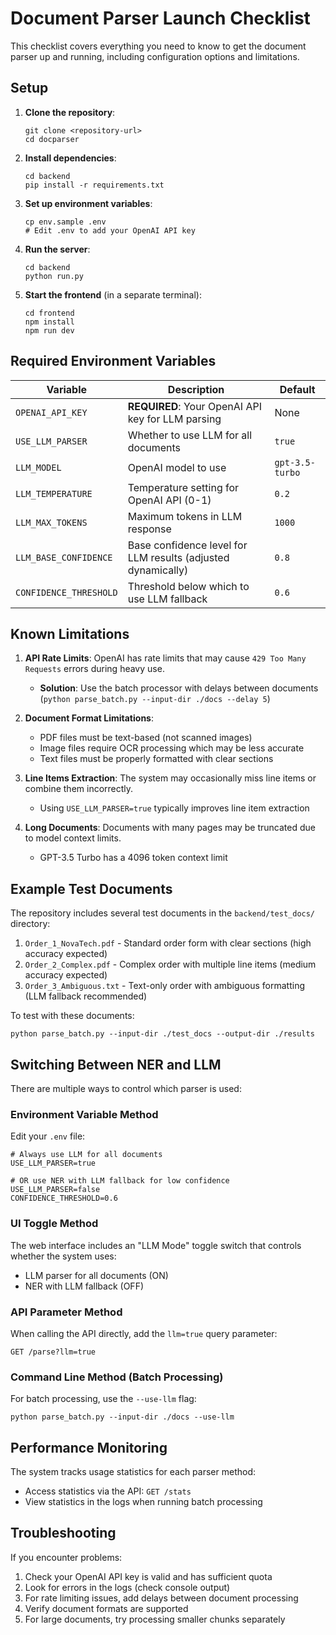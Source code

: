 # Document Parser Launch Checklist

This checklist covers everything you need to know to get the document parser up and running, including configuration options and limitations.

## Setup

1. **Clone the repository**:
   ```
   git clone <repository-url>
   cd docparser
   ```

2. **Install dependencies**:
   ```
   cd backend
   pip install -r requirements.txt
   ```

3. **Set up environment variables**:
   ```
   cp env.sample .env
   # Edit .env to add your OpenAI API key
   ```

4. **Run the server**:
   ```
   cd backend
   python run.py
   ```

5. **Start the frontend** (in a separate terminal):
   ```
   cd frontend
   npm install
   npm run dev
   ```

## Required Environment Variables

| Variable | Description | Default |
|----------|-------------|---------|
| `OPENAI_API_KEY` | **REQUIRED**: Your OpenAI API key for LLM parsing | None |
| `USE_LLM_PARSER` | Whether to use LLM for all documents | `true` |
| `LLM_MODEL` | OpenAI model to use | `gpt-3.5-turbo` |
| `LLM_TEMPERATURE` | Temperature setting for OpenAI API (0-1) | `0.2` |
| `LLM_MAX_TOKENS` | Maximum tokens in LLM response | `1000` |
| `LLM_BASE_CONFIDENCE` | Base confidence level for LLM results (adjusted dynamically) | `0.8` |
| `CONFIDENCE_THRESHOLD` | Threshold below which to use LLM fallback | `0.6` |

## Known Limitations

1. **API Rate Limits**: OpenAI has rate limits that may cause `429 Too Many Requests` errors during heavy use.
   - **Solution**: Use the batch processor with delays between documents (`python parse_batch.py --input-dir ./docs --delay 5`)

2. **Document Format Limitations**:
   - PDF files must be text-based (not scanned images)
   - Image files require OCR processing which may be less accurate
   - Text files must be properly formatted with clear sections

3. **Line Items Extraction**: The system may occasionally miss line items or combine them incorrectly.
   - Using `USE_LLM_PARSER=true` typically improves line item extraction

4. **Long Documents**: Documents with many pages may be truncated due to model context limits.
   - GPT-3.5 Turbo has a 4096 token context limit

## Example Test Documents

The repository includes several test documents in the `backend/test_docs/` directory:

1. `Order_1_NovaTech.pdf` - Standard order form with clear sections (high accuracy expected)
2. `Order_2_Complex.pdf` - Complex order with multiple line items (medium accuracy expected)
3. `Order_3_Ambiguous.txt` - Text-only order with ambiguous formatting (LLM fallback recommended)

To test with these documents:
```
python parse_batch.py --input-dir ./test_docs --output-dir ./results
```

## Switching Between NER and LLM

There are multiple ways to control which parser is used:

### Environment Variable Method

Edit your `.env` file:
```
# Always use LLM for all documents
USE_LLM_PARSER=true

# OR use NER with LLM fallback for low confidence
USE_LLM_PARSER=false
CONFIDENCE_THRESHOLD=0.6
```

### UI Toggle Method

The web interface includes an "LLM Mode" toggle switch that controls whether the system uses:
- LLM parser for all documents (ON)
- NER with LLM fallback (OFF)

### API Parameter Method

When calling the API directly, add the `llm=true` query parameter:
```
GET /parse?llm=true
```

### Command Line Method (Batch Processing)

For batch processing, use the `--use-llm` flag:
```
python parse_batch.py --input-dir ./docs --use-llm
```

## Performance Monitoring

The system tracks usage statistics for each parser method:

- Access statistics via the API: `GET /stats`
- View statistics in the logs when running batch processing

## Troubleshooting

If you encounter problems:

1. Check your OpenAI API key is valid and has sufficient quota
2. Look for errors in the logs (check console output)
3. For rate limiting issues, add delays between document processing
4. Verify document formats are supported
5. For large documents, try processing smaller chunks separately 